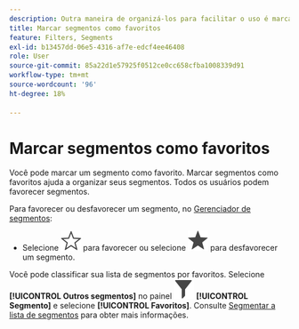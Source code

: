 ```yaml
---
description: Outra maneira de organizá-los para facilitar o uso é marcar os segmentos como favoritos.
title: Marcar segmentos como favoritos
feature: Filters, Segments
exl-id: b13457dd-06e5-4316-af7e-edcf4ee46408
role: User
source-git-commit: 85a22d1e57925f0512ce0cc658cfba1008339d91
workflow-type: tm+mt
source-wordcount: '96'
ht-degree: 18%

---
```


# Marcar segmentos como favoritos

Você pode marcar um segmento como favorito. Marcar segmentos como favoritos ajuda a organizar seus segmentos. Todos os usuários podem favorecer segmentos.

Para favorecer ou desfavorecer um segmento, no [Gerenciador de segmentos](/help/components/filters/manage-filters.md):

* Selecione ![EstrelaEstrutura](/help/assets/icons/StarOutline.svg) para favorecer ou selecione ![Estrela](/help/assets/icons/Star.svg) para desfavorecer um segmento.

Você pode classificar sua lista de segmentos por favoritos. Selecione **[!UICONTROL Outros segmentos]** no painel ![Segmento](/help/assets/icons/Filter.svg) **[!UICONTROL Segmento]** e selecione **[!UICONTROL Favoritos]**. Consulte [Segmentar a lista de segmentos](/help/components/filters/filters-filter.md) para obter mais informações.
